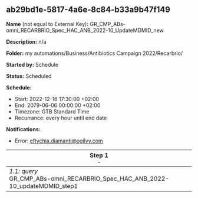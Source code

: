 ## ab29bd1e-5817-4a6e-8c84-b33a9b47f149

**Name** (not equal to External Key)**:** GR_CMP_ABs-omni_RECARBRIO_Spec_HAC_ANB_2022-10_UpdateMDMID_new

**Description:** n/a

**Folder:** my automations/Business/Antibiotics Campaign 2022/Recarbrio/

**Started by:** Schedule

**Status:** Scheduled

**Schedule:**

* Start: 2022-12-16 17:30:00 +02:00
* End: 2079-06-06 00:00:00 +02:00
* Timezone: GTB Standard Time
* Recurrance: every hour until end date

**Notifications:**

* Error: eftychia.diamanti@ogilvy.com

| Step 1<br>_<small>-</small>_ |
| --- |
| _1.1: query_<br>GR_CMP_ABs-omni_RECARBRIO_Spec_HAC_ANB_2022-10_updateMDMID_step1 |
